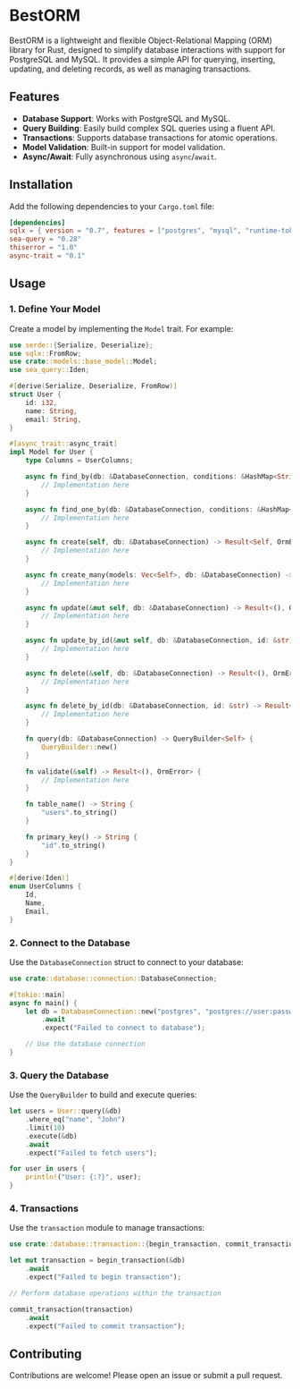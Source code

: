 # BestORM

BestORM is a lightweight and flexible Object-Relational Mapping (ORM) library for Rust, designed to simplify database interactions with support for PostgreSQL and MySQL. It provides a simple API for querying, inserting, updating, and deleting records, as well as managing transactions.

## Features

- **Database Support**: Works with PostgreSQL and MySQL.
- **Query Building**: Easily build complex SQL queries using a fluent API.
- **Transactions**: Supports database transactions for atomic operations.
- **Model Validation**: Built-in support for model validation.
- **Async/Await**: Fully asynchronous using `async`/`await`.

## Installation

Add the following dependencies to your `Cargo.toml` file:

```toml
[dependencies]
sqlx = { version = "0.7", features = ["postgres", "mysql", "runtime-tokio-native-tls"] }
sea-query = "0.28"
thiserror = "1.0"
async-trait = "0.1"
```

## Usage

### 1. Define Your Model

Create a model by implementing the `Model` trait. For example:

```rust
use serde::{Serialize, Deserialize};
use sqlx::FromRow;
use crate::models::base_model::Model;
use sea_query::Iden;

#[derive(Serialize, Deserialize, FromRow)]
struct User {
    id: i32,
    name: String,
    email: String,
}

#[async_trait::async_trait]
impl Model for User {
    type Columns = UserColumns;

    async fn find_by(db: &DatabaseConnection, conditions: &HashMap<String, String>) -> Result<Vec<Self>, OrmError> {
        // Implementation here
    }

    async fn find_one_by(db: &DatabaseConnection, conditions: &HashMap<String, String>) -> Result<Option<Self>, OrmError> {
        // Implementation here
    }

    async fn create(self, db: &DatabaseConnection) -> Result<Self, OrmError> {
        // Implementation here
    }

    async fn create_many(models: Vec<Self>, db: &DatabaseConnection) -> Result<Vec<Self>, OrmError> {
        // Implementation here
    }

    async fn update(&mut self, db: &DatabaseConnection) -> Result<(), OrmError> {
        // Implementation here
    }

    async fn update_by_id(&mut self, db: &DatabaseConnection, id: &str) -> Result<(), OrmError> {
        // Implementation here
    }

    async fn delete(&self, db: &DatabaseConnection) -> Result<(), OrmError> {
        // Implementation here
    }

    async fn delete_by_id(db: &DatabaseConnection, id: &str) -> Result<(), OrmError> {
        // Implementation here
    }

    fn query(db: &DatabaseConnection) -> QueryBuilder<Self> {
        QueryBuilder::new()
    }

    fn validate(&self) -> Result<(), OrmError> {
        // Implementation here
    }

    fn table_name() -> String {
        "users".to_string()
    }

    fn primary_key() -> String {
        "id".to_string()
    }
}

#[derive(Iden)]
enum UserColumns {
    Id,
    Name,
    Email,
}
```

### 2. Connect to the Database

Use the `DatabaseConnection` struct to connect to your database:

```rust
use crate::database::connection::DatabaseConnection;

#[tokio::main]
async fn main() {
    let db = DatabaseConnection::new("postgres", "postgres://user:password@localhost/dbname")
        .await
        .expect("Failed to connect to database");

    // Use the database connection
}
```

### 3. Query the Database

Use the `QueryBuilder` to build and execute queries:

```rust
let users = User::query(&db)
    .where_eq("name", "John")
    .limit(10)
    .execute(&db)
    .await
    .expect("Failed to fetch users");

for user in users {
    println!("User: {:?}", user);
}
```

### 4. Transactions

Use the `transaction` module to manage transactions:

```rust
use crate::database::transaction::{begin_transaction, commit_transaction};

let mut transaction = begin_transaction(&db)
    .await
    .expect("Failed to begin transaction");

// Perform database operations within the transaction

commit_transaction(transaction)
    .await
    .expect("Failed to commit transaction");
```

## Contributing

Contributions are welcome! Please open an issue or submit a pull request.
